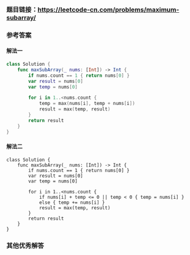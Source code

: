 ### 题目链接：https://leetcode-cn.com/problems/maximum-subarray/

### 参考答案

#### 解法一

```swift
class Solution {
    func maxSubArray(_ nums: [Int]) -> Int {
        if nums.count == 1 { return nums[0] }
        var result = nums[0]
        var temp = nums[0]

        for i in 1..<nums.count {
            temp = max(nums[i], temp + nums[i])
            result = max(temp, result)
        }
        return result
    }
}
```
#### 解法二

```
class Solution {
    func maxSubArray(_ nums: [Int]) -> Int {
        if nums.count == 1 { return nums[0] }
        var result = nums[0]
        var temp = nums[0]

        for i in 1..<nums.count {
            if nums[i] + temp <= 0 || temp < 0 { temp = nums[i] }
            else { temp += nums[i] }
            result = max(temp, result)
        }
        return result
    }
}
```

### 其他优秀解答
```

```